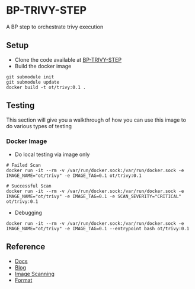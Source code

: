 # BP-TRIVY-STEP
A BP step to orchestrate trivy execution

## Setup
* Clone the code available at [BP-TRIVY-STEP](https://github.com/OT-BUILDPIPER-MARKETPLACE/BP-TRIVY-STEP)
* Build the docker image
```
git submodule init
git submodule update
docker build -t ot/trivy:0.1 .
```
## Testing
This section will give you a walkthrough of how you can use this image to do various types of testing


### Docker Image

* Do local testing via image only

```
# Failed Scan
docker run -it --rm -v /var/run/docker.sock:/var/run/docker.sock -e IMAGE_NAME="ot/trivy" -e IMAGE_TAG=0.1 ot/trivy:0.1
```

```
# Successful Scan
docker run -it --rm -v /var/run/docker.sock:/var/run/docker.sock -e IMAGE_NAME="ot/trivy" -e IMAGE_TAG=0.1 -e SCAN_SEVERITY="CRITICAL" ot/trivy:0.1
```

* Debugging
```
docker run -it --rm -v /var/run/docker.sock:/var/run/docker.sock -e IMAGE_NAME="ot/trivy" -e IMAGE_TAG=0.1 --entrypoint bash ot/trivy:0.1
```
## Reference 
* [Docs](https://aquasecurity.github.io/trivy/v0.32/docs/)
* [Blog](https://www.prplbx.com/resources/blog/docker-part2/)
* [Image Scanning](https://aquasecurity.github.io/trivy/v0.32/docs/vulnerability/scanning/image/)
* [Format](https://aquasecurity.github.io/trivy/v0.27.1/docs/vulnerability/examples/report/)